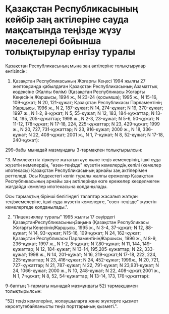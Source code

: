 # Қазақстан Республикасының кейбір заң актілеріне сауда мақсатында теңізде жүзу мәселелері бойынша толықтырулар енгізу туралы

Қазақстан Республикасының мына заң актілеріне толықтырулар енгізілсін:

1. Қазақстан Республикасының Жоғарғы Кеңесі 1994 жылғы 27 желтоқсанда қабылдаған Қазақстан Республикасының Азаматтық кодексіне (Жалпы бөлім) (Қазақстан Республикасы Жоғарғы Кеңесінің Жаршысы, 1994 ж., N 23-24 (қосымша); 1995 ж., N 15-16, 109-құжат; N 20, 121-құжат; Қазақстан Республикасы Парламентінің Жаршысы, 1996 ж., N 2, 187-құжат; N 14, 274-құжат; N 19, 370-құжат; 1997 ж., N 1-2, 8-құжат; N 5, 55-құжат; N 12, 183, 184-құжаттар; N 13-14, 195, 205-құжаттар; 1998 ж., N 2-3, 23-құжат; N 5-6, 50-құжат; N 11-12, 178-құжат; N 17-18, 224, 225-құжаттар; N 23, 429-құжат; 1999 ж., N 20, 727, 731-құжаттар; N 23, 916-құжат; 2000 ж., N 18, 336-құжат; N 22, 408-құжат; 2001 ж., N 1, 7-құжат; N 8, 52-құжат; N 17-18, 240-құжат):

299-бабы мынадай мазмұндағы 3-тармақпен толықтырылсын:

"3. Мемлекеттік тіркеуге жататын әуе және теңіз кемелерінің, ішкі суда жүзетін кемелердің, "өзен-теңізде" жүзетін кемелердің кепілі (кемелер ипотекасы) Қазақстан Республикасының арнайы заң актілерімен реттеледі. Осы Кодекстегі кепіл туралы жалпы ережелер Қазақстан Республикасының арнайы заң актілерінде өзге ережелер көзделмеген жағдайда кемелер ипотекасына қолданылады.

Осы тармақтың бірінші бөлігіндегі талаптар жасалып жатқан теңізкемелеріне, ішкі суда жүзетін кемелерге, "өзен-теңізде" жүзетін кемелергеде қолданылады.".

2. "Лицензиялау туралы" 1995 жылғы 17 сәуірдегі ҚазақстанРеспубликасыныңЗаңына (Қазақстан Республикасы Жоғарғы КеңесініңЖаршысы, 1995 ж., N 3-4, 37-құжат; N 12, 88-құжат; N 14, 93-құжат; N15-16, 109-құжат; N 24, 162-құжат; Қазақстан Республикасы ПарламентініңЖаршысы, 1996 ж., N 8-9, 236-құжат; 1997 ж., N 1-2, 8-құжат; N 7,80-құжат; N 11, 144, 149-құжаттар; N 12, 184-құжат; N 13-14, 195,205-құжаттар; N 22, 333-құжат; 1998 ж., N 14, 201-құжат; N 16, 219-құжат;N 17-18, 222, 224, 225-құжаттар; N 23, 416-құжат; N 24, 452-құжат; 1999ж., N 20, 721, 727-құжаттар; N 21, 787-құжат; N 22, 791-құжат; N 23,931-құжат; N 24, 1066-құжат; 2000 ж., N 10, 248-құжат; N 22, 408-құжат;2001 ж., N 1, 7-құжат; N 8, 52, 54-құжаттар; N 13-14, 173, 176-құжаттар):

9-баптың 1-тармағы мынадай мазмұндағы 52) тармақшамен толықтырылсын:

"52) теңіз кемелеріне, жолаушыларға және жүктерге қызмет көрсетугебайланысты теңіз порттарының қызметі.".

